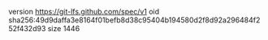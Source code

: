 version https://git-lfs.github.com/spec/v1
oid sha256:49d9daffa3e8164f01befb8d38c95404b194580d2f8d92a296484f252f432d93
size 1446
